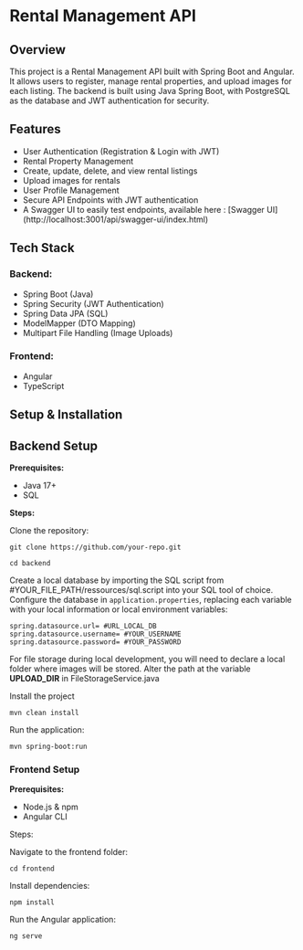 # Rental Management API

## Overview

This project is a Rental Management API built with Spring Boot and Angular. It allows users to register, manage rental properties, and upload images for each listing. The backend is built using Java Spring Boot, with PostgreSQL as the database and JWT authentication for security.

## Features

- User Authentication (Registration & Login with JWT)
- Rental Property Management
- Create, update, delete, and view rental listings
- Upload images for rentals
- User Profile Management
- Secure API Endpoints with JWT authentication
- A Swagger UI to easily test endpoints, available here : [Swagger UI] (http://localhost:3001/api/swagger-ui/index.html)

## Tech Stack

### Backend:

- Spring Boot (Java)
- Spring Security (JWT Authentication)
- Spring Data JPA (SQL)
- ModelMapper (DTO Mapping)
- Multipart File Handling (Image Uploads)

### Frontend:

- Angular
- TypeScript

## Setup & Installation

## Backend Setup

**Prerequisites:**

- Java 17+
- SQL

**Steps:**

Clone the repository:
```
git clone https://github.com/your-repo.git
```
```
cd backend
```
Create a local database by importing the SQL script from #YOUR_FILE_PATH/ressources/sql.script into your SQL tool of choice.
Configure the database in `application.properties`, replacing each variable with your local information or local environment variables:
```
spring.datasource.url= #URL_LOCAL_DB
spring.datasource.username= #YOUR_USERNAME
spring.datasource.password= #YOUR_PASSWORD
```
For file storage during local development, you will need to declare a local folder where images will be stored. 
Alter the path at the variable **UPLOAD_DIR** in FileStorageService.java

Install the project
```
mvn clean install
```

Run the application:
```
mvn spring-boot:run
```
### Frontend Setup

**Prerequisites:**

- Node.js & npm
- Angular CLI

Steps:

Navigate to the frontend folder:
```
cd frontend
```
Install dependencies:
```
npm install
```
Run the Angular application:
```
ng serve
```
